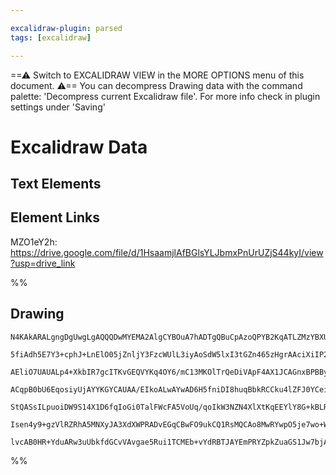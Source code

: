```yaml
---

excalidraw-plugin: parsed
tags: [excalidraw]

---
```

==⚠  Switch to EXCALIDRAW VIEW in the MORE OPTIONS menu of this document. ⚠== You can decompress Drawing data with the command palette: 'Decompress current Excalidraw file'. For more info check in plugin settings under 'Saving'



# Excalidraw Data

## Text Elements
## Element Links
MZO1eY2h: https://drive.google.com/file/d/1HsaamjlAfBGlsYLJbmxPnUrUZjS44kyI/view?usp=drive_link

%%
## Drawing
```compressed-json
N4KAkARALgngDgUwgLgAQQQDwMYEMA2AlgCYBOuA7hADTgQBuCpAzoQPYB2KqATLZMzYBXUtiRoIACyhQ4zZAHoFAc0JRJQgEYA6bGwC2CgF7N6hbEcK4OCtptbErHALRY8RMpWdx8Q1TdIEfARcZgRmBShcZQUebQBGAFZtAGYaOiCEfQQOKGZuAG1wMFAwMogSbggAWQAtAHl4hABNHkl0sshYRCqszQRiYlxNYI7yzG5nePiANgAGbQAWAE55

5fiAdh5E7Y3+cphJ+LnElO05jZnljY3FzcWUlL3iyAoSdW5lxI3tGZn465zHgrAAciXiIP2kEkCEIymk3ABIJ+iRBc3iDyuiT+iyhEGsylGaDmeOYUFIbAA1ggAMJsfBsUhVADETTZSDxmlw2EpygpQg4xDpDKZEnJ1mYcFwgVyY0gADNCPh8ABlWBE9CCDxyiBkinUgDq73aaD4L115KpCDVMA1uvplTx/PhHHC+TQ8TxbCl2DUhw9cxJ5r5wjg

AEliO7UAUALp4+XkbIR7gcITKvGEQVYKq4OY6/mC13MKOlTrQeDiVApF4AX1JCAGnxBPBBy0ec0h5sYLHYXDQIOmeO7rE4ADlOGJuIlEic28tO2XCMwACKZKCNtDyghhTnCQUAUWC2VyUdjeKEcCG6+IiI2qOWPBS2xm4KDZaIHEpVWksnkSjIhCMNoyhsGwhIILoBgKIqwQKMQCjxAAEswuC4PoABW+AAILygAQgA4vgzDNAAMgAUpo+iYAAChw

ACqpB0bU6EqosiyUjAYYKGYCAUAA/EIkoALwAYwAD6H5fniDI8huqBbkRCCku4lZFJ0YCei8GkvDGxQ1uAcZ0LgcBwGquDrtwpbQDC2RVEQ8JQGMDCELxuHcryBZCvSjIsvKfn+U52AiDKUBhuu+hqvqtLeaK6Csgg7KBcFOSheFbk8iGApeSKVTihwkrSilSWkCFYVZAAYkqqrqpW9ravsEBBSVKVlRFlqGsa3BmuUTWleFkVWjadpao6xSNclu

StQASsILpuoiDW9S14X1D6fqIoGi0TalFWcFA5VoUq/qoIkW3NZN4XlXtKqEEYlY8G+kBLRdWQACpYFAWH2X26DBPKjlnX1WRmaQn0lWwFAwrgN5oKm6Zjc9O36PugpYeDkMhDD6DShSVCA8tWRo7jr0VlUnnFUD+jlYmCAzRqcP4A1zDYBSyoABqIlcZyLDw2zxE+iwgiCMzIkzLP0vgzSIvzILaBsKQPicaLLGxvMNUYoH6JZXYEEIlYLDMj7T

Isen4y9+gzVlRZRhA5MNXyJA3XdXWPRADvEGqCBwFO9ukCQ1RsMQCAo8MwRYwpO5je7wo+WgpaQLh9JY7byhcgAFDwmzULwWc53sqALIkACUOpTQgyhptKZOp7gGcpCSvD19nj4N4XJemwj20DdSq1QL2UYMw1CZobTORB37HDKNrZY5KHcnknreLYEQ3toAvSnmhwI/cOvXpCFAH6Vrv5r6NK1KkKO29r6Qi8n2fTAhyM883wgHflHY6EINgeQq

lvcAB0HR+YduARw3uUbkfdGCvVAvgae5Rui1TCMEb+vYdRBTJAYEmPRYZpkZuaGS1Jw7bjAeUBMBgVSZBQZwEBxDpKhE+igqBMCUy4L0uAOsdAYLhEsvpGsQA===
```
%%